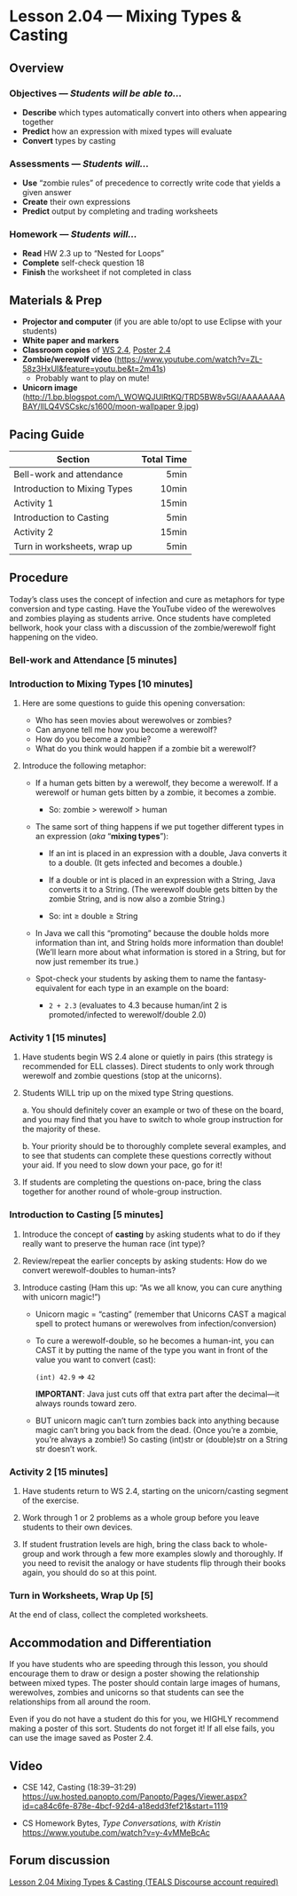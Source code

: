 Lesson 2.04 — Mixing Types & Casting
====================================================================================================

Overview
--------
### Objectives — _Students will be able to…_
- **Describe** which types automatically convert into others when appearing together
- **Predict** how an expression with mixed types will evaluate
- **Convert** types by casting

### Assessments — _Students will…_
- **Use** “zombie rules” of precedence to correctly write code that yields a given answer
- **Create** their own expressions
- **Predict** output by completing and trading worksheets

### Homework — _Students will…_
- **Read** HW 2.3 up to “Nested for Loops”
- **Complete** self-check question 18
- **Finish** the worksheet if not completed in class


Materials & Prep
----------------
- **Projector and computer** (if you are able to/opt to use Eclipse with your students)
- **White paper** **and** **markers**
- **Classroom copies** of [WS 2.4], [Poster 2.4]
- **Zombie/werewolf video** (<https://www.youtube.com/watch?v=ZL-58z3HxUI&feature=youtu.be&t=2m41s>)
  - Probably want to play on mute!
- **Unicorn image**
  ([http://1.bp.blogspot.com/\_WOWQJUlRtKQ/TRD5BW8v5GI/AAAAAAAABAY/llLQ4VSCskc/s1600/moon-wallpaper 9.jpg](http://1.bp.blogspot.com/_WOWQJUlRtKQ/TRD5BW8v5GI/AAAAAAAABAY/llLQ4VSCskc/s1600/moon-wallpaper%209.jpg))


Pacing Guide
------------
| Section                      | Total Time |
|------------------------------|-----------:|
| Bell-work and attendance     |       5min |
| Introduction to Mixing Types |      10min |
| Activity 1                   |      15min |
| Introduction to Casting      |       5min |
| Activity 2                   |      15min |
| Turn in worksheets, wrap up  |       5min |


Procedure
---------

Today’s class uses the concept of infection and cure as metaphors for type conversion and type
casting. Have the YouTube video of the werewolves and zombies playing as students arrive. Once
students have completed bellwork, hook your class with a discussion of the zombie/werewolf fight
happening on the video.

### Bell-work and Attendance \[5 minutes\]

### Introduction to Mixing Types \[10 minutes\]

1. Here are some questions to guide this opening conversation:

   - Who has seen movies about werewolves or zombies?
   - Can anyone tell me how you become a werewolf?
   - How do you become a zombie?
   - What do you think would happen if a zombie bit a werewolf?

2. Introduce the following metaphor:

   - If a human gets bitten by a werewolf, they become a werewolf. If a werewolf or human gets
     bitten by a zombie, it becomes a zombie.

     - So: zombie > werewolf > human

   - The same sort of thing happens if we put together different types in an expression (_aka_
     “**mixing types**”):

     - If an int is placed in an expression with a double, Java converts it to a double. (It gets
       infected and becomes a double.)

     - If a double or int is placed in an expression with a String, Java converts it to a String.
       (The werewolf double gets bitten by the zombie String, and is now also a zombie String.)

     - So: int ≥ double ≥ String

   - In Java we call this “promoting” because the double holds more information than int, and String
     holds more information than double! (We’ll learn more about what information is stored in a
     String, but for now just remember its true.)

   - Spot-check your students by asking them to name the fantasy-equivalent for each type in an
     example on the board:

     - `2 + 2.3` (evaluates to 4.3 because human/int 2 is promoted/infected to werewolf/double 2.0)

### Activity 1 \[15 minutes\]

1. Have students begin WS 2.4 alone or quietly in pairs (this strategy is recommended for ELL
   classes). Direct students to only work through werewolf and zombie questions (stop at the
   unicorns).

2. Students WILL trip up on the mixed type String questions.

   a. You should definitely cover an example or two of these on the board, and you may find that you
      have to switch to whole group instruction for the majority of these.

   b. Your priority should be to thoroughly complete several examples, and to see that students can
      complete these questions correctly without your aid. If you need to slow down your pace, go for
      it!

3. If students are completing the questions on-pace, bring the class together for another round of
   whole-group instruction.

### Introduction to Casting \[5 minutes\]

1. Introduce the concept of **casting** by asking students what to do if they really want to
   preserve the human race (int type)?

2. Review/repeat the earlier concepts by asking students: How do we convert werewolf-doubles to
   human-ints?

3. Introduce casting (Ham this up: “As we all know, you can cure anything with unicorn magic!”)

   - Unicorn magic = “casting” (remember that Unicorns CAST a magical spell to protect humans or
     werewolves from infection/conversion)

   - To cure a werewolf-double, so he becomes a human-int, you can CAST it by putting the name of
     the type you want in front of the value you want to convert (cast):

     `(int) 42.9` ⇒ `42`

     **IMPORTANT**: Java just cuts off that extra part after the decimal—it always rounds toward
     zero.

   - BUT unicorn magic can’t turn zombies back into anything because magic can’t bring you back from
     the dead. (Once you’re a zombie, you’re always a zombie!) So casting (int)str or (double)str on
     a String str doesn’t work.

### Activity 2 \[15 minutes\]

1. Have students return to WS 2.4, starting on the unicorn/casting segment of the exercise.

2. Work through 1 or 2 problems as a whole group before you leave students to their own devices.

3. If student frustration levels are high, bring the class back to whole-group and work through a
   few more examples slowly and thoroughly. If you need to revisit the analogy or have students flip
   through their books again, you should do so at this point.

### Turn in Worksheets, Wrap Up \[5\]
At the end of class, collect the completed worksheets.


Accommodation and Differentiation
---------------------------------
If you have students who are speeding through this lesson, you should encourage them to draw or
design a poster showing the relationship between mixed types. The poster should contain large images
of humans, werewolves, zombies and unicorns so that students can see the relationships from all
around the room.

Even if you do not have a student do this for you, we HIGHLY recommend making a poster of this sort.
Students do not forget it! If all else fails, you can use the image saved as Poster 2.4.


Video
-----
- CSE 142, Casting (18:39–31:29)<br>
  <https://uw.hosted.panopto.com/Panopto/Pages/Viewer.aspx?id=ca84c6fe-878e-4bcf-92d4-a18edd3fef21&start=1119>

- CS Homework Bytes, _Type Conversations, with Kristin_<br>
  <https://www.youtube.com/watch?v=y-4vMMeBcAc>


Forum discussion
---------------------------
[Lesson 2.04 Mixing Types & Casting (TEALS Discourse account required)](http://tealsk12.trydiscourse.com/c/unit-2/2-04-mixing-types-casting)


[WS 2.4]:   https://raw.githubusercontent.com/TEALSK12/apcsa/master/curriculum/Unit2/WS%202.4.docx
[Poster 2.4]:    https://raw.githubusercontent.com/TEALSK12/apcsa/master/curriculum/Unit2/Poster%202.4.docx
